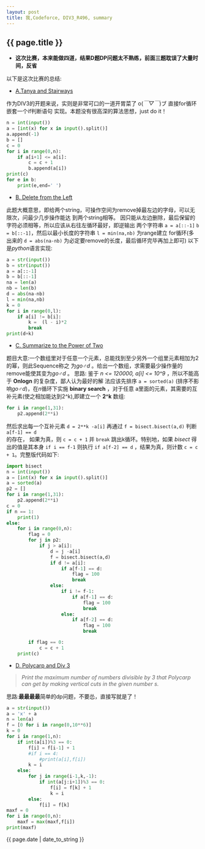 ```yaml
---
layout: post
title: 我,Codeforce, DIV3_R496, summary
---
```

## {{ page.title }}
+ **这次比赛，本来能做四道，结果D题DP问题太不熟练，前面三题耽误了大量时间，反省** 

以下是这次比赛的总结: 

+ [A.Tanya and Stairways](http://codeforces.com/contest/1005/problem/A) 

作为DIV3的开题来说，实则是非常可口的一道开胃菜了 o(*￣▽￣*)ブ 直接for循环嵌套一个if判断语句 
实现。本题没有很高深的算法思想，just do it！

```py
n = int(input())
a = [int(x) for x in input().split()]
a.append(-1)
b = []
c = 0
for i in range(0,n):
    if a[i+1] <= a[i]:
        c = c + 1
        b.append(a[i])
print(c)
for e in b:
    print(e,end=' ')
```

+ [B. Delete from the Left](http://codeforces.com/contest/1005/problem/B) 

此题大概意思，即给两个string，可操作空间为remove掉最左边的字母，可以无限次，问最少几步操作能达 
到两个string相等。 因只能从左边删除，最后保留的字符必须相等，所以应该从右往左循环最好，即逆输出 
两个字符串 `a = a[::-1]` `b = b[::-1]`，然后以最小长度的字符串 `l = min(na,nb)` 为range建立 
for循环(多出来的 `d = abs(na-nb)` 为必定要remove的长度，最后循环完毕再加上即可) 
以下是*python*语言实现: 

```py
a = str(input())
b = str(input())
a = a[::-1]
b = b[::-1]
na = len(a)
nb = len(b)
d = abs(na-nb)
l = min(na,nb)
k = 0
for i in range(0,l):
    if a[i] != b[i]:
        k =  (l - i)*2
        break
print(d+k)
``` 

+ [C. Summarize to the Power of Two](http://codeforces.com/contest/1005/problem/C) 

题目大意:一个数组里对于任意一个元素，总能找到至少另外一个组里元素相加为2的幂，则此Sequence称之 
为*go♂d* 。给出一个数组，求需要最少操作量的remove能使其变为*go♂d* 。
思路: 鉴于 *n <= 120000, a[i] <= 10^9* ，所以不能高于 **Onlogn** 的复杂度，鄙人认为最好的解 
法应该先排序 `a = sorted(a)` (排序不影响*go♂d*)，在*n*循环下实施 **binary search** ，对于任意 
a里面的元素，其需要的互补元素(使之相加能达到2^k),即建立一个 **2^k** 数组: 
```py
for i in range(1,31):
    p2.append(2**i)
```
然后求出每一个互补元素 `d = 2**k -a[i]` 再通过 `f = bisect.bisect(a,d)` 判断 `a[f-1] == d`  
的存在， 如果为真，则 `c = c + 1` 并 `break` 跳出k循环。特别地，如果 *bisect* 得出的值是其本身 `if i == f-1` 
则执行 `if a[f-2] == d` ，结果为真，则计数 `c = c + 1`。完整版代码如下: 
```py
import bisect
n = int(input())
a = [int(x) for x in input().split()]
a = sorted(a)
p2 = []
for i in range(1,31):
    p2.append(2**i)
c = 0
if n == 1:
    print(1)
else:
    for i in range(0,n):
        flag = 0
        for j in p2:
            if j > a[i]:
                d = j -a[i]
                f = bisect.bisect(a,d)
                if d != a[i]:
                    if a[f-1] == d:
                        flag = 100
                        break
                else:
                    if i != f-1:
                        if a[f-1] == d:
                            flag = 100
                            break
                    else:
                        if a[f-2] == d:
                            flag = 100
                            break

        if flag == 0:
            c = c + 1
    print(c)
``` 
 
+ [D. Polycarp and Div 3](http://codeforces.com/contest/1005/problem/D) 
> *Print the maximum number of numbers divisible by 3 that Polycarp can get by making vertical cuts in the given number s.*  


思路:**最最最最**简单的dp问题，不要怂，直接写就是了！ 

```py 
a = str(input())
a = 'x' + a
n = len(a)
f = [0 for i in range(0,10**6)]
k = 0
for i in range(1,n):
    if int(a[i])%3 == 0:
        f[i] = f[i-1] + 1
        #if i == 4:
            #print(a[i],f[i])
        k = i
    else:
        for j in range(i-1,k,-1):
            if int(a[j:i+1])%3 == 0:
                f[i] = f[k] + 1
                k = i
        else:
            f[i] = f[k]
maxf = 0
for i in range(0,n):
    maxf = max(maxf,f[i])
print(maxf)
```



{{ page.date | date_to_string }}
